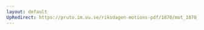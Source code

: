 ```yaml
---
layout: default
UpRedirect: https://pruto.im.uu.se/riksdagen-motions-pdf/1870/mot_1870__ak__92.pdf
---
```

